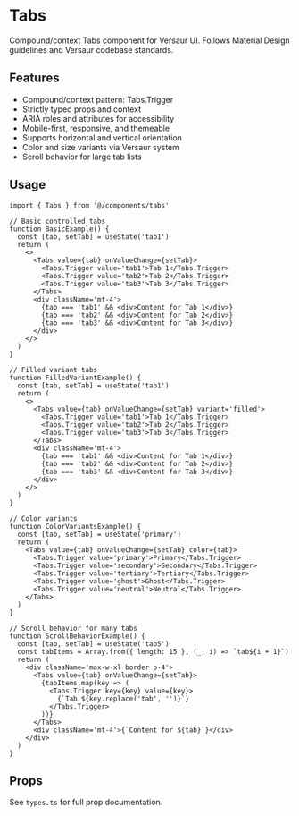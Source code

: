 # Tabs

Compound/context Tabs component for Versaur UI. Follows Material Design guidelines and Versaur
codebase standards.

## Features

- Compound/context pattern: Tabs.Trigger
- Strictly typed props and context
- ARIA roles and attributes for accessibility
- Mobile-first, responsive, and themeable
- Supports horizontal and vertical orientation
- Color and size variants via Versaur system
- Scroll behavior for large tab lists

## Usage

```tsx
import { Tabs } from '@/components/tabs'

// Basic controlled tabs
function BasicExample() {
  const [tab, setTab] = useState('tab1')
  return (
    <>
      <Tabs value={tab} onValueChange={setTab}>
        <Tabs.Trigger value='tab1'>Tab 1</Tabs.Trigger>
        <Tabs.Trigger value='tab2'>Tab 2</Tabs.Trigger>
        <Tabs.Trigger value='tab3'>Tab 3</Tabs.Trigger>
      </Tabs>
      <div className='mt-4'>
        {tab === 'tab1' && <div>Content for Tab 1</div>}
        {tab === 'tab2' && <div>Content for Tab 2</div>}
        {tab === 'tab3' && <div>Content for Tab 3</div>}
      </div>
    </>
  )
}

// Filled variant tabs
function FilledVariantExample() {
  const [tab, setTab] = useState('tab1')
  return (
    <>
      <Tabs value={tab} onValueChange={setTab} variant='filled'>
        <Tabs.Trigger value='tab1'>Tab 1</Tabs.Trigger>
        <Tabs.Trigger value='tab2'>Tab 2</Tabs.Trigger>
        <Tabs.Trigger value='tab3'>Tab 3</Tabs.Trigger>
      </Tabs>
      <div className='mt-4'>
        {tab === 'tab1' && <div>Content for Tab 1</div>}
        {tab === 'tab2' && <div>Content for Tab 2</div>}
        {tab === 'tab3' && <div>Content for Tab 3</div>}
      </div>
    </>
  )
}

// Color variants
function ColorVariantsExample() {
  const [tab, setTab] = useState('primary')
  return (
    <Tabs value={tab} onValueChange={setTab} color={tab}>
      <Tabs.Trigger value='primary'>Primary</Tabs.Trigger>
      <Tabs.Trigger value='secondary'>Secondary</Tabs.Trigger>
      <Tabs.Trigger value='tertiary'>Tertiary</Tabs.Trigger>
      <Tabs.Trigger value='ghost'>Ghost</Tabs.Trigger>
      <Tabs.Trigger value='neutral'>Neutral</Tabs.Trigger>
    </Tabs>
  )
}

// Scroll behavior for many tabs
function ScrollBehaviorExample() {
  const [tab, setTab] = useState('tab5')
  const tabItems = Array.from({ length: 15 }, (_, i) => `tab${i + 1}`)
  return (
    <div className='max-w-xl border p-4'>
      <Tabs value={tab} onValueChange={setTab}>
        {tabItems.map(key => (
          <Tabs.Trigger key={key} value={key}>
            {`Tab ${key.replace('tab', '')}`}
          </Tabs.Trigger>
        ))}
      </Tabs>
      <div className='mt-4'>{`Content for ${tab}`}</div>
    </div>
  )
}
```

## Props

See `types.ts` for full prop documentation.
